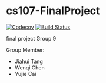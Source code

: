 # cs107-FinalProject

[![Codecov](https://codecov.io/gh/merlionctc/cs107-FinalProject/branch/master/graph/badge.svg?token=OK5DF8VBMO)](undefined)
[![Build Status](https://travis-ci.com/merlionctc/cs107-FinalProject.svg?token=GoqM45ZYtzxFGATTpCrx&branch=master)](https://travis-ci.com/merlionctc/cs107-FinalProject)

final project
Group 9

Group Member: 
* Jiahui Tang
* Wenqi Chen
* Yujie Cai


